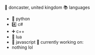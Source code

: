 📌 doncaster, united kingdom
📚 languages
- 🐍 python
- #️⃣ c#
- ➕ c++
- 🌙 lua
- 📜 javascript
💼 currently working on:
- nothing lol

